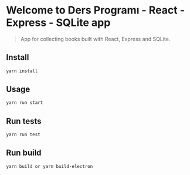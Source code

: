 # Welcome to Ders Programı - React - Express - SQLite app

> App for collecting books built with React, Express and SQLite.

## Install

```sh
yarn install
```

## Usage

```sh
yarn run start
```

## Run tests

```sh
yarn run test
```

## Run build

```sh
yarn build or yarn build-electron
```
